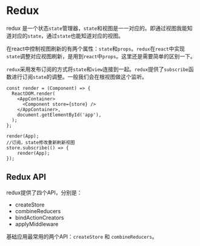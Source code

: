 # Redux
redux 是一个状态`state`管理器，`state`和视图是一一对应的。即通过视图我能知道对应的`state`，通过`state`也能知道对应的视图。

在react中控制视图刷新的有两个属性：`state`和`props`。`redux`在`react`中实现`state`调整对应视图刷新，是用到`react`中`props`。这里还是需要简单的区别一下。

`redux`采用发布订阅的方式将`state`和`view`连接到一起。`redux`提供了`subscribe`函数进行订阅`state`的调整。一般我们会在根视图做这个监听。
```
const render = (Component) => {
  ReactDOM.render(
    <AppContainer>
      <Component store={store} />
    </AppContainer>,
    document.getElementById('app'),
  );
};

render(App);
//订阅，state修改重新刷新视图
store.subscribe(() => {
	render(App);
});

```
## Redux API
redux提供了四个API，分别是：
- createStore
- combineReducers
- bindActionCreators
- applyMiddleware

基础应用最常用的两个API：`createStore` 和 `combineReducers`。

